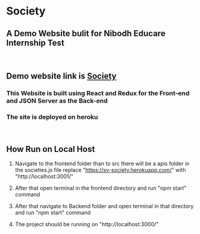 # Society

## A Demo Website bulit for Nibodh Educare Internship Test

<br>

## Demo website link is [Society](https://sv-society.herokuapp.com/)

### This Website is built using React and Redux for the  Front-end and JSON Server as the Back-end

### The site is deployed on heroku 

<br>

## How Run on Local Host

1. Navigate to the frontend folder than to src there will be a apis folder in the societies.js file replace "https://sv-society.herokuapp.com/" with "http://localhost:3001/"

2. After that open terminal in the frontend directory and run "npm start" command

3. After that navigate to Backend folder and open terminal in that directory and run "npm start" command

4. The project should be running on "http://localhost:3000/"



